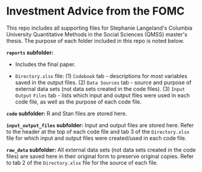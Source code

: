 # Investment Advice from the FOMC

This repo includes all supporting files for Stephanie Langeland's Columbia University
Quantitative Methods in the Social Sciences (QMSS) master's thesis.  The purpose of each
folder included in this repo is noted below.

__`reports` subfolder:__  

  * Includes the final paper.
  
  * `Directory.xlsx` file: (1) `Codebook` tab - descriptions for most variables saved
  in the output files. (2) `Data Sources` tab - source and purpose of external
  data sets (not data sets created in the code files).  (3) `Input Output`
  `Files` tab - lists which input and output files were used in each code file, 
  as well as the purpose of each code file.

__`code` subfolder:__  R and Stan files are stored here.

__`input_output_files` subfolder:__  Input and output files are stored here.  Refer to the
header at the top of each code file and tab 3 of the `Directory.xlsx` file for
which input and output files were created/used in each code file.

__`raw_data` subfolder:__  All external data sets (not data sets created in the code files) are
saved here in their original form to preserve original copies.  Refer to tab 2 of the
`Directory.xlsx` file for the source of each file.
